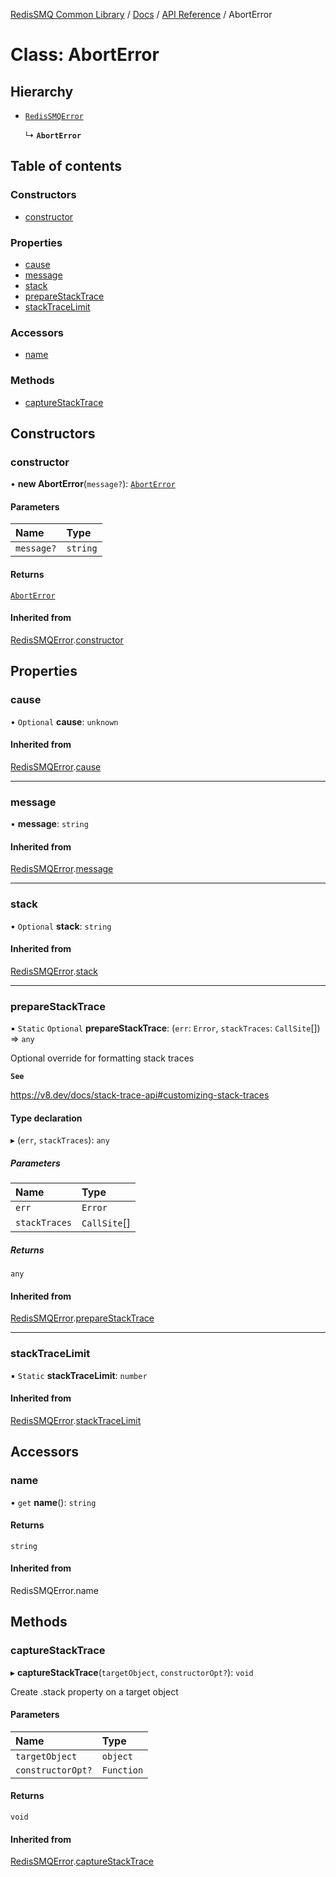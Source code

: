 [RedisSMQ Common Library](../../../README.md) / [Docs](../../README.md) / [API Reference](../README.md) / AbortError

# Class: AbortError

## Hierarchy

- [`RedisSMQError`](RedisSMQError.md)

  ↳ **`AbortError`**

## Table of contents

### Constructors

- [constructor](AbortError.md#constructor)

### Properties

- [cause](AbortError.md#cause)
- [message](AbortError.md#message)
- [stack](AbortError.md#stack)
- [prepareStackTrace](AbortError.md#preparestacktrace)
- [stackTraceLimit](AbortError.md#stacktracelimit)

### Accessors

- [name](AbortError.md#name)

### Methods

- [captureStackTrace](AbortError.md#capturestacktrace)

## Constructors

### constructor

• **new AbortError**(`message?`): [`AbortError`](AbortError.md)

#### Parameters

| Name | Type |
| :------ | :------ |
| `message?` | `string` |

#### Returns

[`AbortError`](AbortError.md)

#### Inherited from

[RedisSMQError](RedisSMQError.md).[constructor](RedisSMQError.md#constructor)

## Properties

### cause

• `Optional` **cause**: `unknown`

#### Inherited from

[RedisSMQError](RedisSMQError.md).[cause](RedisSMQError.md#cause)

___

### message

• **message**: `string`

#### Inherited from

[RedisSMQError](RedisSMQError.md).[message](RedisSMQError.md#message)

___

### stack

• `Optional` **stack**: `string`

#### Inherited from

[RedisSMQError](RedisSMQError.md).[stack](RedisSMQError.md#stack)

___

### prepareStackTrace

▪ `Static` `Optional` **prepareStackTrace**: (`err`: `Error`, `stackTraces`: `CallSite`[]) => `any`

Optional override for formatting stack traces

**`See`**

https://v8.dev/docs/stack-trace-api#customizing-stack-traces

#### Type declaration

▸ (`err`, `stackTraces`): `any`

##### Parameters

| Name | Type |
| :------ | :------ |
| `err` | `Error` |
| `stackTraces` | `CallSite`[] |

##### Returns

`any`

#### Inherited from

[RedisSMQError](RedisSMQError.md).[prepareStackTrace](RedisSMQError.md#preparestacktrace)

___

### stackTraceLimit

▪ `Static` **stackTraceLimit**: `number`

#### Inherited from

[RedisSMQError](RedisSMQError.md).[stackTraceLimit](RedisSMQError.md#stacktracelimit)

## Accessors

### name

• `get` **name**(): `string`

#### Returns

`string`

#### Inherited from

RedisSMQError.name

## Methods

### captureStackTrace

▸ **captureStackTrace**(`targetObject`, `constructorOpt?`): `void`

Create .stack property on a target object

#### Parameters

| Name | Type |
| :------ | :------ |
| `targetObject` | `object` |
| `constructorOpt?` | `Function` |

#### Returns

`void`

#### Inherited from

[RedisSMQError](RedisSMQError.md).[captureStackTrace](RedisSMQError.md#capturestacktrace)
